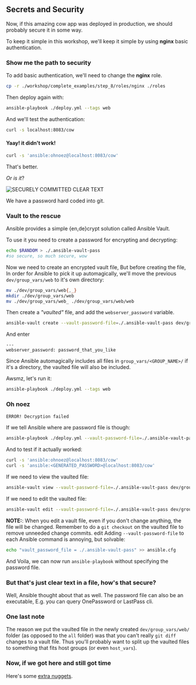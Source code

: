 ## Secrets and Security

Now, if this amazing cow app was deployed in production, we should probably secure it in some way.

To keep it simple in this workshop, we'll keep it simple by using **nginx** basic authentication.

### Show me the path to security

To add basic authentication, we'll need to change the **nginx** role.

```sh
cp -r ./workshop/complete_examples/step_8/roles/nginx ./roles
```

Then deploy again with:

```sh
ansible-playbook ./deploy.yml --tags web
```

And we'll test the authentication:
```sh
curl -s localhost:8083/cow
```

#### Yaay! it didn't work!

```sh
curl -s 'ansible:ohnoez@localhost:8083/cow'
```

That's better.

_Or is it_?

![SECURELY COMMITTED CLEAR TEXT](https://github.com/bigpandaio/ansible-workshop/blob/apprentice-workshop-docker/memez/securez.jpg?raw=true)

We have a password hard coded into git.

### Vault to the rescue

Ansible provides a simple {en,de}crypt solution called Ansible Vault.

To use it you need to create a password for encrypting and decrypting:


```sh
echo $RANDOM > ./.ansible-vault-pass
#so secure, so much secure, wow
```

Now we need to create an encrypted vault file, But before creating the file, In order for Ansible to pick it up automagically, we'll move the previous `dev/group_vars/web` to it's own directory:

```sh
mv ./dev/group_vars/web{,_}
mkdir ./dev/group_vars/web
mv ./dev/group_vars/web_ ./dev/group_vars/web/web
```


Then create a _"vaulted"_ file, and add the `webserver_password` variable.

```sh
ansible-vault create --vault-password-file=./.ansible-vault-pass dev/group_vars/web/vault
```

And enter
```
---
webserver_password: password_that_you_like
```

Since Ansible automagically includes all files in `group_vars/<GROUP_NAME>/` if it's a directory, the vaulted file will also be included.

Awsmz, let's run it:

```sh
ansible-playbook ./deploy.yml --tags web
```

### Oh noez

```sh
ERROR! Decryption failed 
```

If we tell Ansible where are password file is though:

```sh
ansible-playbook ./deploy.yml --vault-password-file=./.ansible-vault-pass --tags web
```

And to test if it actually worked:

```sh
curl -s 'ansible:ohnoez@localhost:8083/cow'
curl -s 'ansible:<GENERATED_PASSWORD>@localhost:8083/cow'
```

If we need to view the vaulted file:

```sh
ansible-vault view --vault-password-file=./.ansible-vault-pass dev/group_vars/web/vault
```

If we need to edit the vaulted file:

```sh
ansible-vault edit --vault-password-file=./.ansible-vault-pass dev/group_vars/web/vault
```

**NOTE:**: When you edit a vault file, even if you don't change anything, the file will be changed. Remember to do a `git checkout` on the vaulted file to remove unneeded change commits.
edit 
Adding `--vault-password-file` to each Ansible command is annoying, but solvable:

```sh
echo "vault_password_file = ./.ansible-vault-pass" >> ansible.cfg
```

And Voila, we can now run `ansible-playbook` without specifying the password file.

### But that's just clear text in a file, how's that secure?

Well, Ansible thought about that as well. The password file can also be an executable, E.g. you can query OnePassword or LastPass cli.

### One last note

The reason we put the vaulted file in the newly created `dev/group_vars/web/` folder (as opposed to the `all` folder) was that you can't really `git diff` changes to a vault file.
Thus you'll probably want to split up the vaulted files to something that fits host groups (or even `host_vars`).

### Now, if we got here and still got time

Here's some [extra nuggets](./9_extra_scale_inheritance_and_tipz.md).
